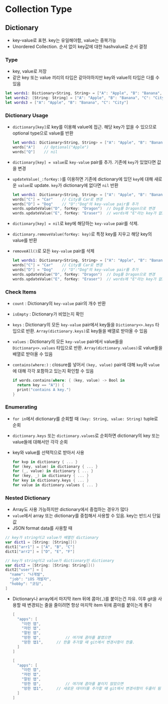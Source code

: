 

# Collection Type

## Dictionary

- key-value로 표현. key는 유일해야함, value는 중복가능
- Unordered Collection. 순서 없이 key값에 대한 hashvalue로 순서 결정

### Type

- key,  value로 저장
- 같은 key 또는 value 끼리의 타입은 같아야하지만 key와 value의 타입은 다를 수 있음

```swift
let words1: Dictionary<String, String> = ["A": "Apple", "B": "Banana", "C": "City"]
let words2: [String: String] = ["A": "Apple", "B": "Banana", "C": "City"]
let words3 = ["A": "Apple", "B": "Banana", "C": "City"]
```

### Dictionary Usage

- `dictionary[key]`로 key를 이용해 value에 접근. 해당 key가 없을 수 있으므로 optional type으로 value를 반환

  ```swift
  let words1: Dictionary<String, String> = ["A": "Apple", "B": "Banana", "C": "City"]
  words["A"]	// Optional("Apple")
  words["Q"]	// nil
  ```

- `dictionary[key] = value`로 `key-value` pair를 추가. 기존에 `key`가 있었다면 값을 변경

- `updateValue(_:forKey:)`를 이용하면 기존에 dictionary에 있던 `key`에 대해 새로운 `value`로 update. `key`가 dictionary에 없다면 `nil` 반환

  ```swift
  let words1: Dictionary<String, String> = ["A": "Apple", "B": "Banana", "C": "City"]
  words["C"] = "Car"	// City를 Car로 변경
  words["D"] = "Dog"	// "D":"Dog"의 key-value pair를 추가
  words.updateValue("D", forKey: "Dragon")	// Dog를 Dragon으로 변경
  words.updateValue("E", forKey: "Eraser")	// words에 "E"라는 key가 없으므로 nil 반환
  ```

- `dictionary[key] = nil`로 key에 해당하는 `key-value` pair를 삭제. 

- `dictionary.removeValue(forKey: key)`로 특정 key를 지우고 해당 key의 value를 반환

- `removeAll()`로 모든 `key-value` pair를 삭제

  ```swift
  let words1: Dictionary<String, String> = ["A": "Apple", "B": "Banana", "C": "City"]
  words["C"] = "Car"	// City를 Car로 변경
  words["D"] = "Dog"	// "D":"Dog"의 key-value pair를 추가
  words.updateValue("D", forKey: "Dragon")	// Dog를 Dragon으로 변경
  words.updateValue("E", forKey: "Eraser")	// words에 "E"라는 key가 없으므로 nil 반환
  ```

### Check Items

- `count` : Dictionary의 `key-value` pair의 개수 반환

- `isEmpty` : Dictionary가 비었는지 확인

- `keys` : Dictionary의 모든 `key-value` pair에서 key들을 `Dictionary<>.keys` 타입으로 반환. `Array(dictionary.keys)`로 key들을 배열로 받아올 수 있음

- `values` : Dictionary의 모든 `key-value` pair에서 value들을 `Dictionary<>.values` 타입으로 반환. `Array(dictionary.values)`로 value들을 배열로 받아올 수 있음

- `contains(where:)` : closure를 넣어서 `(key, value)` pair에 대해 `key`와 `value`에 대해 각각 포함하고 있는지 확인할 수 있음

  ```swift
  if words.contains(where: { (key, value) -> Bool in
    return key == "A"}) {
    print("contains A key.")
  }
  ```

### Enumerating

- `for in`에서 dictionary를 순회할 때 `(key: String, value: String)` tuple로 순회

- `dictionary.keys` 또는 `dictionary.values`로 순회하면 dictionary의 key 또는 value들에 대해서만 각각 순회

- key와 value를 선택적으로 받아서 사용

  ```swift
  for kvp in dictionary { ... }
  for (key, value) in dictionary { ... }
  for (_, value) in dictionary { ... }
  for (key, _) in dictionary { ... }
  for key in dictionary.keys { ... }
  for value in dictionary.values { ... }
  ```

### Nested Dictionary

- Array도 사용 가능하지만 dictionary에서 중첩하는 경우가 많다
- `value`에서 array 또는 dictionary를 중첩해서 사용할 수 있음. key는 반드시 단읾값
- JSON format data를 사용할 때

```swift
// key가 string이고 value가 배열인 dictionary
var dict1 = [String: [String]]()
dict1["arr1"] = ["A", "B", "C"]
dict1["arr2"] = ["D", "E", "F"]

// key가 string이고 value가 dictionary인 dictionary
var dict2 = [String: [String: String]]()
dict2["user"] = [
  "name": "나개발",
  "job": "iOS 개발자",
  "hobby": "코딩",
]
```

- Dictionary나 array에서 마지막 item 뒤에 콤마(`,`)를 붙이는건 자유. 이후 git을 사용할 때 변경되는 줄을 줄이려면 항상 마지막 item 뒤에 콤마를 붙이는게 좋다

  ```swift
  [
    "apps": [
      "이런 앱",
      "저런 앱",
      "잘된 앱",
      "망한 앱",			// 여기에 콤마를 붙였으면
      "망한 앱1",		// 한줄 추가할 때 git에서 변경사항이 한줄.
    ]
  ]
  
  [
    "apps": [
      "이런 앱",
      "저런 앱",
      "잘된 앱",
      "망한 앱",			// 여기에 콤마를 붙이지 않았으면
      "망한 앱1",		// 새로운 데이터를 추가할 떄 git에서 변경사항이 두줄이 됨
    ]
  ] 
  ```

  